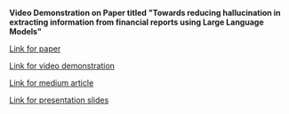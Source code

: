 **Video Demonstration on Paper titled "Towards reducing hallucination in extracting information from financial reports using Large Language Models"**

[Link for paper](https://arxiv.org/abs/2310.10760)

[Link for video demonstration](https://drive.google.com/file/d/1vlJzj7oXsaqpwDwhg7xIQ_QoOajciWTH/view?usp=sharing)

[Link for medium article](https://medium.com/@hasurkarshivam/redefining-financial-analysis-harnessing-large-language-models-for-precision-and-accuracy-9409ebf81ba0)

[Link for presentation slides](https://docs.google.com/presentation/d/1hMjsE8OOYML62e07RVdwXEtRs4zOY8heBZjCJH-qX-k/edit?usp=sharing)
